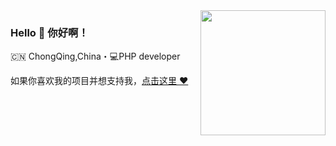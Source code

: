 
<img align="right" width="200" src="https://bkimg.cdn.bcebos.com/pic/d0c8a786c9177f3e67097eaf9c852cc79f3df8dcf874?x-bce-process=image/resize,m_lfit,w_536,limit_1/format,f_jpg" />

### Hello 👋 你好啊！

🇨🇳 ChongQing,China・💻PHP developer 


如果你喜欢我的项目并想支持我，[点击这里 :heart:](https://github.com/sunsgneayo)


